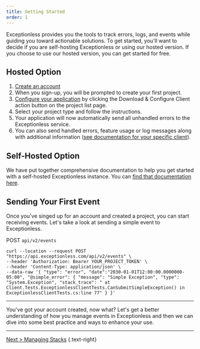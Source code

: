 ```yaml
---
title: Getting Started
order: 1
---
```

Exceptionless provides you the tools to track errors, logs, and events while guiding you toward actionable solutions. To get started, you'll want to decide if you are self-hosting Exceptionless or using our hosted version. If you choose to use our hosted version, you can get started for free.

## Hosted Option

1. [Create an account](https://be.exceptionless.io/signup)
2. When you sign-up, you will be prompted to create your first project.
3. [Configure your application](https://be.exceptionless.io/project/list) by clicking the Download & Configure Client action button on the project list page.
4. Select your project type and follow the instructions.
5. Your application will now automatically send all unhandled errors to the Exceptionless service.
6. You can also send handled errors, feature usage or log messages along with additional information ([see documentation for your specific client](clients/index.md)).

## Self-Hosted Option

We have put together comprehensive documentation to help you get started with a self-hosted Exceptionless instance. You can [find that documentation here](self-hosting/index.md).

## Sending Your First Event

Once you've singed up for an account and created a project, you can start receiving events. Let's take a look at sending a simple event to Exceptionless.

POST `api/v2/events`

```shell
curl --location --request POST "https://api.exceptionless.com/api/v2/events" \
--header 'Authorization: Bearer YOUR_PROJECT_TOKEN' \
--header 'Content-Type: application/json' \
--data-raw '{ "type": "error", "date":"2030-01-01T12:00:00.0000000-05:00", "@simple_error": { "message": "Simple Exception", "type": "System.Exception", "stack_trace": " at Client.Tests.ExceptionlessClientTests.CanSubmitSimpleException() in ExceptionlessClientTests.cs:line 77" } }'
```

---

You've got your account created, now what? Let's get a better understanding of how you manage events in Exceptionless and then we can dive into some best practice and ways to enhance your use.

---

[Next > Managing Stacks](managing-stacks.md) {.text-right}
